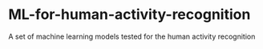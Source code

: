 # ML-for-human-activity-recognition
A set of machine learning models tested for the human activity recognition
